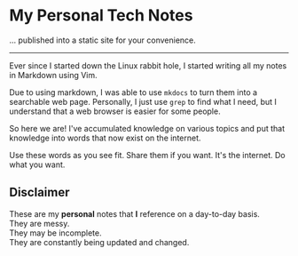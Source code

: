 # My Personal Tech Notes
... published into a static site for your convenience.  

---

Ever since I started down the Linux rabbit hole, I started writing all my notes in
Markdown using Vim.  

Due to using markdown, I was able to use `mkdocs` to turn them into a searchable web
page. Personally, I just use `grep` to find what I need, but I understand that a web
browser is easier for some people.  

So here we are! I've accumulated knowledge on various topics and put that knowledge
into words that now exist on the internet.  

Use these words as you see fit. Share them if you want. It's the internet. Do what you want.  


## Disclaimer

These are my **personal** notes that **I** reference on a day-to-day basis.  
They are messy.  
They may be incomplete.  
They are constantly being updated and changed.  


